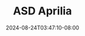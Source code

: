 --- 
title: "ASD Aprilia"
description: "download  video bokep ASD Aprilia doodstream full baru"
date: 2024-08-24T03:47:10-08:00
file_code: "o2heipsawx9s"
draft: false
cover: "4dr0jcnhf3t5dcax.jpg"
tags: ["ASD", "Aprilia", "bokep-indo", "bokep-viral", "bokep-ig"]
length: 2522
fld_id: "1483165"
foldername: "Asd indo 1"
categories: ["Asd indo 1"]
views: 0
---